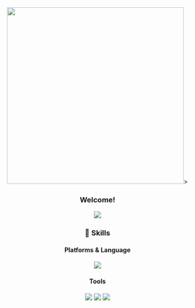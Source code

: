 <div align="center">
<img src=https://user-images.githubusercontent.com/115697653/201958157-64c75759-5b6b-48f5-acb4-d5bceed59375.png width="" height="400"/>>

<p>

### Welcome!
</p>


<p>
<a href="mailto:ehdwp6413@gmail.com" target="_blank"><img src="https://img.shields.io/badge/ehdwp6413@gmail.com-EA4335?style=flat-square&logo=Gmail&logoColor=white"/></a>
</p>

### 💪 Skills
#### Platforms & Language

<p>
  <img src="https://img.shields.io/badge/Java-EC1C24?style=flat-square&logo=Java&logoColor=white"/>
</p>

#### Tools
<p>
  <img src="https://img.shields.io/badge/Eclipse-2C2255?style=flat-square&logo=Eclipse%20IDE&logoColor=white"/>
  
  
  <img src="https://img.shields.io/badge/GitHub-181717?style=flat-square&logo=GitHub&logoColor=white"/>
  
  
  <img src="https://img.shields.io/badge/MySQL-4479A1?style=flat-square&logo=MySQL&logoColor=white">

  </p>

</div> 

